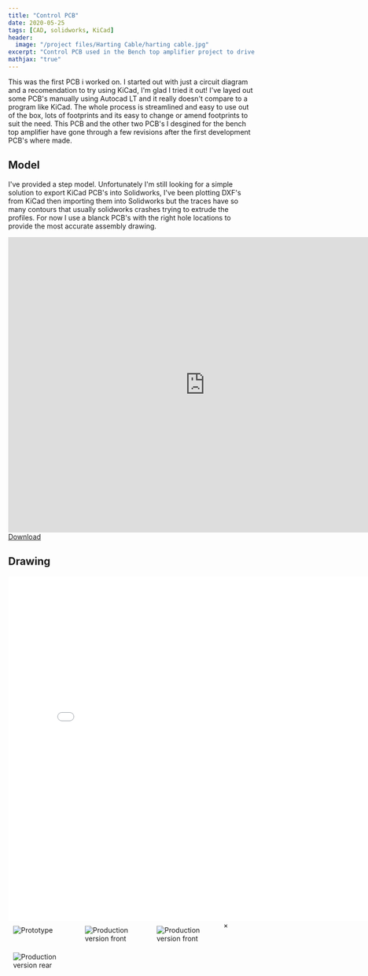 ```yaml
---
title: "Control PCB"
date: 2020-05-25
tags: [CAD, solidworks, KiCad]
header:
  image: "/project files/Harting Cable/harting cable.jpg"
excerpt: "Control PCB used in the Bench top amplifier project to drive the RF circuit and the display PCB"
mathjax: "true"
---
```


This was the first PCB i worked on. I started out with just a circuit diagram and a recomendation to try using KiCad, I'm glad I tried it out! I've layed out some PCB's manually using Autocad LT and it really doesn't compare to a program like KiCad. The whole process is streamlined and easy to use out of the box, lots of footprints and its easy to change or amend footprints to suit the need. This PCB and the other two PCB's I desgined for the bench top amplifier have gone through a few revisions after the first development PCB's where made.


## Model

I've provided a step model. Unfortunately I'm still looking for a simple solution to export KiCad PCB's into Solidworks, I've been plotting DXF's from KiCad then importing them into Solidworks but the traces have so many contours that usually solidworks crashes trying to extrude the profiles. For now I use a blanck PCB's with the right hole locations to provide the most accurate assembly drawing.

<html>
  <iframe scrolling='no' frameborder='0' allowfullscreen='true' src='https://www.3dcontentcentral.com/external-site-embed.aspx?format=3D&catalogid=171&modelid=1352939&width=250&height=250&edraw=true' name='PreviewFrame3D' id='PreviewFrame3D' width='800' height='600'></iframe><br/><a href='https://www.3dcontentcentral.com/download-model.aspx?catalogid=171&id=1352939'>Download</a>
  </html>


## Drawing

<embed src="{{ site.url }}{{ site.baseurl }}/project files/Bench Top Amplifier/Control PCB.PDF" type="application/pdf" width='800' height='700'>




<html>
  <!-- The grid: four columns -->
<div class="row">
  <div class="column">
    <img src="{{ site.url }}{{ site.baseurl }}/project files/Bench Top Amplifier/PCB photos/Control Board Prototype.jpg" alt="Prototype" onclick="myFunction(this);">
  </div>
  <div class="column">
    <img src="{{ site.url }}{{ site.baseurl }}/project files/Bench Top Amplifier/PCB photos/Control Board 1.jpg" alt="Production version front" onclick="myFunction(this);">
  </div>
  <div class="column">
    <img src="{{ site.url }}{{ site.baseurl }}/project files/Bench Top Amplifier/PCB photos/Control Board 2.jpg" alt="Production version front" onclick="myFunction(this);">
  </div>
  <div class="column">
    <img src="{{ site.url }}{{ site.baseurl }}/project files/Bench Top Amplifier/PCB photos/Control Board 3.jpg" alt="Production version rear" onclick="myFunction(this);">
  </div>
</div>

<!-- The expanding image container -->
<div class="container">
  <!-- Close the image -->
  <span onclick="this.parentElement.style.display='none'" class="closebtn">&times;</span>

  <!-- Expanded image -->
  <img id="expandedImg" style="width:100%">

  <!-- Image text -->
  <div id="imgtext"></div>
</div>
<style>
  /* The grid: Four equal columns that floats next to each other */
.column {
  float: left;
  width: 25%;
  padding: 10px;
}

/* Style the images inside the grid */
.column img {
  opacity: 0.8;
  cursor: pointer;
}

.column img:hover {
  opacity: 1;
}

/* Clear floats after the columns */
.row:after {
  content: "";
  display: table;
  clear: both;
}

/* The expanding image container (positioning is needed to position the close button and the text) */
.container {
  position: relative;
  display: none;
}

/* Expanding image text */
#imgtext {
  position: absolute;
  bottom: 15px;
  left: 15px;
  color: white;
  font-size: 20px;
}

/* Closable button inside the image */
.closebtn {
  position: absolute;
  top: 10px;
  right: 15px;
  color: white;
  font-size: 35px;
  cursor: pointer;
}
</style>
<script>
  function myFunction(imgs) {
  // Get the expanded image
  var expandImg = document.getElementById("expandedImg");
  // Get the image text
  var imgText = document.getElementById("imgtext");
  // Use the same src in the expanded image as the image being clicked on from the grid
  expandImg.src = imgs.src;
  // Use the value of the alt attribute of the clickable image as text inside the expanded image
  imgText.innerHTML = imgs.alt;
  // Show the container element (hidden with CSS)
  expandImg.parentElement.style.display = "block";
}
</script>
</html>
